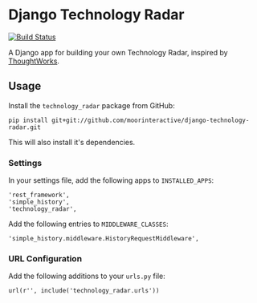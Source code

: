 # Django Technology Radar

[![Build Status](https://travis-ci.org/moorinteractive/django-technology-radar.svg?branch=master)](https://travis-ci.org/moorinteractive/django-technology-radar)

A Django app for building your own Technology Radar, inspired by [ThoughtWorks](https://www.thoughtworks.com/).

## Usage

Install the ``technology_radar`` package from GitHub:

    pip install git+git://github.com/moorinteractive/django-technology-radar.git

This will also install it's dependencies.

### Settings

In your settings file, add the following apps to ``INSTALLED_APPS``:

    'rest_framework',
    'simple_history',
    'technology_radar',

Add the following entries to ``MIDDLEWARE_CLASSES``:

    'simple_history.middleware.HistoryRequestMiddleware',

### URL Configuration

Add the following additions to your ``urls.py`` file:

    url(r'', include('technology_radar.urls'))
